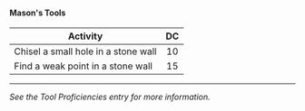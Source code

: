 #### Mason's Tools
| Activity                            |  DC |
|-------------------------------------|:---:|
| Chisel a small hole in a stone wall |  10 |
| Find a weak point in a stone wall   |  15 |

---
*See the Tool Proficiencies entry for more information.*